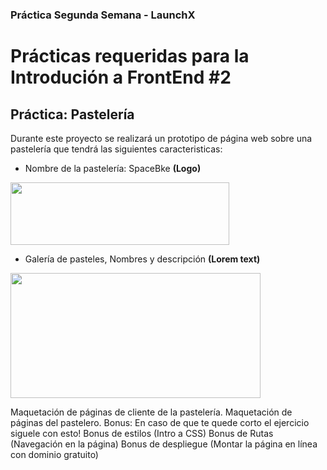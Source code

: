 ### Práctica Segunda Semana - LaunchX
# Prácticas requeridas para la Introdución a FrontEnd #2

## Práctica: Pastelería

Durante este proyecto se realizará un prototipo de página web sobre una pastelería que tendrá las siguientes caracteristicas: 

- Nombre de la pastelería: SpaceBke **(Logo)**
<img src="https://user-images.githubusercontent.com/73414537/156957092-fd11ea29-25b7-4b51-829a-4efd7baf329b.png" width="350" height="100">

- Galería de pasteles, Nombres y descripción **(Lorem text)**
<img src="https://user-images.githubusercontent.com/73414537/156958266-0c09a0d3-f87f-4634-93e0-9c84e50f3c9c.gif" width="400" height="200">

Maquetación de páginas de cliente de la pastelería.
Maquetación de páginas del pastelero.
Bonus: En caso de que te quede corto el ejercicio siguele con esto!
Bonus de estilos (Intro a CSS)
Bonus de Rutas (Navegación en la página)
Bonus de despliegue (Montar la página en línea con dominio gratuito)
